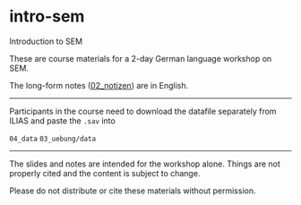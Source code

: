 # intro-sem
Introduction to SEM 

These are course materials for a 2-day German language workshop on SEM. 

The long-form notes ([02_notizen](https://github.com/henrik-andersen/intro-sem/tree/main/02_notizen)) are in English. 

---

Participants in the course need to download the datafile separately from ILIAS and paste the `.sav` into 

`04_data`
`03_uebung/data`

---

The slides and notes are intended for the workshop alone. Things are not properly cited and the content is subject to change. 

Please do not distribute or cite these materials without permission. 
